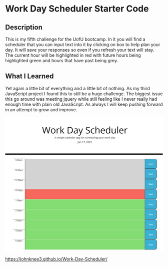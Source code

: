 # Work Day Scheduler Starter Code

## Description

This is my fifth challenge for the UofU bootcamp.  In it you will find a scheduler that you can input text into it by clicking on box to help plan your day.  It will save your responses so even if you refresh your text will stay.  The current hour will be highlighted in red with future hours being highlighted green and hours that have past being grey.   

## What I Learned

Yet again a little bit of everything and a little bit of nothing.  As my third JavaScript project I found this to still be a huge challenge.  The biggest issue this go around was meeting jquery while still feeling like I never really had enough time with plain old JavaScript. As always I will keep pushing forward in an attempt to grow and improve.

<img src="assets/images/SchedulerPreview.jpg" alt="Brief snip of the full webpage">

https://johnknee3.github.io/Work-Day-Scheduler/

 